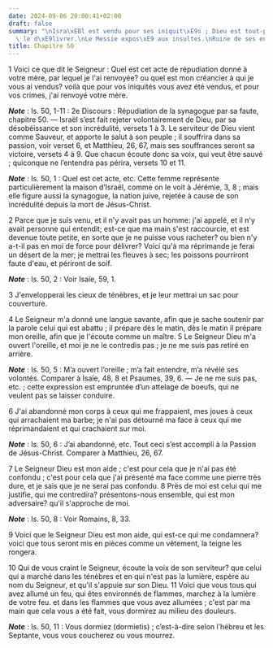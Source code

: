 ```yaml
---
date: 2024-09-06 20:00:41+02:00
draft: false
summary: "\nIsra\xEBl est vendu pour ses iniquit\xE9s ; Dieu est tout-puissant pour\
  \ le d\xE9livrer.\nLe Messie expos\xE9 aux insultes.\nRuine de ses ennemis.\n"
title: Chapitre 50
---
```





1 Voici ce que dit le Seigneur : Quel est cet acte de répudiation donné à votre mère, par lequel je l'ai renvoyée? ou quel est mon créancier à qui je vous ai vendus? voilà que pour vos iniquités vous avez été vendus, et pour vos crimes, j'ai renvoyé votre mère.

***Note*** :  Is. 50, 1-11 : 2e Discours : Répudiation de la synagogue par sa faute, chapitre 50. ― Israël s’est fait rejeter volontairement de Dieu, par sa désobéissance et son incrédulité, versets 1 à 3. Le serviteur de Dieu vient comme Sauveur, et apporte le salut à son peuple ; il souffrira dans sa passion, voir verset 6, et Matthieu, 26, 67, mais ses souffrances seront sa victoire, versets 4 à 9. Que chacun écoute donc sa voix, qui veut être sauvé ; quiconque ne l’entendra pas périra, versets 10 et 11.

***Note*** :  Is. 50, 1 : Quel est cet acte, etc. Cette femme représente particulièrement la maison d’Israël, comme on le voit à Jérémie, 3, 8 ; mais elle figure aussi la synagogue, la nation juive, rejetée à cause de son incrédulité depuis la mort de Jésus-Christ.


2 Parce que je suis venu, et il n'y avait pas un homme: j'ai appelé, et il n'y avait personne qui entendit; est-ce que ma main s'est raccourcie, et est devenue toute petite, en sorte que je ne puisse vous racheter? ou bien n'y a-t-il pas en moi de force pour délivrer? Voici qu'à ma réprimande je ferai un désert de la mer; je mettrai les fleuves à sec; les poissons pourriront faute d'eau, et périront de soif.

***Note*** :  Is. 50, 2 : Voir Isaïe, 59, 1.

3 J'envelopperai les cieux de ténèbres, et je leur mettrai un sac pour couverture.


4 Le Seigneur m'a donné une langue savante, afin que je sache soutenir par la parole celui qui est abattu ; il prépare dès le matin, dès le matin il prépare mon oreille, afin que je l'écoute comme un maître. 5 Le Seigneur Dieu m'a ouvert l'oreille, et moi je ne le contredis pas ; je ne me suis pas retiré en arrière.

***Note*** :  Is. 50, 5 : M’a ouvert l’oreille ; m’a fait entendre, m’a révélé ses volontés. Comparer à Isaïe, 48, 8 et Psaumes, 39, 6. ― Je ne me suis pas, etc. ; cette expression est empruntée d’un attelage de boeufs, qui ne veulent pas se laisser conduire.

6 J'ai abandonné mon corps à ceux qui me frappaient, mes joues à ceux qui arrachaient ma barbe; je n'ai pas détourné ma face à ceux qui me réprimandaient et qui crachaient sur moi.

***Note*** :  Is. 50, 6 : J’ai abandonné, etc. Tout ceci s’est accompli à la Passion de Jésus-Christ. Comparer à Matthieu, 26, 67.


7 Le Seigneur Dieu est mon aide ; c'est pour cela que je n'ai pas été confondu ; c'est pour cela que j'ai présenté ma face comme une pierre très dure, et je sais que je ne serai pas confondu. 8 Près de moi est celui qui me justifie, qui me contredira? présentons-nous ensemble, qui est mon adversaire? qu'il s'approche de moi.

***Note*** :  Is. 50, 8 : Voir Romains, 8, 33.

9 Voici que le Seigneur Dieu est mon aide, qui est-ce qui me condamnera? voici que tous seront mis en pièces comme un vêtement, la teigne les rongera.


10 Qui de vous craint le Seigneur, écoute la voix de son serviteur? que celui qui a marché dans les ténèbres et en qui n'est pas la lumière, espère au nom du Seigneur, et qu'il s'appuie sur son Dieu. 11 Voici que vous tous qui avez allumé un feu, qui êtes environnés de flammes, marchez à la lumière de votre feu. et dans les flammes que vous avez allumées ; c'est par ma main que cela vous a été fait, vous dormirez au milieu des douleurs.

***Note*** :  Is. 50, 11 : Vous dormiez (dormietis) ; c’est-à-dire selon l’hébreu et les Septante, vous vous coucherez ou vous mourrez.

